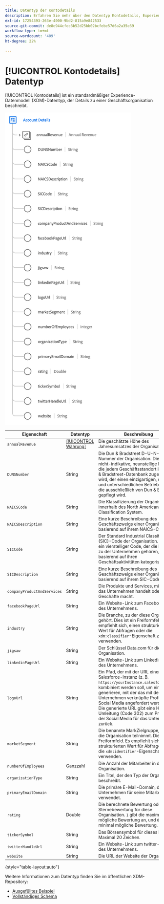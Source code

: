 ```yaml
---
title: Datentyp der Kontodetails
description: Erfahren Sie mehr über den Datentyp Kontodetails, Experience-Datenmodell (XDM) .
exl-id: 17254393-263e-4000-9bd2-815a9e842533
source-git-commit: de8e944cfec3b52d25bb02bcfebe57d6a2a35e39
workflow-type: tm+mt
source-wordcount: '409'
ht-degree: 22%

---
```


# [!UICONTROL Kontodetails] Datentyp

[!UICONTROL Kontodetails] ist ein standardmäßiger Experience-Datenmodell (XDM)-Datentyp, der Details zu einer Geschäftsorganisation beschreibt.

![Datentypstruktur](../images/data-types/account-details.png)

| Eigenschaft | Datentyp | Beschreibung |
| --- | --- | --- |
| `annualRevenue` | [[!UICONTROL Währung]](./currency.md) | Die geschätzte Höhe des Jahresumsatzes der Organisation. |
| `DUNSNumber` | String | Die Dun &amp; Bradstreet D-U-N-S-Nummer der Organisation. Dies ist eine nicht-indikative, neunstellige Nummer, die jedem Geschäftsstandort in der Dun &amp; Bradstreet-Datenbank zugewiesen wird, der einen einzigartigen, separaten und unterschiedlichen Betrieb hat, und die ausschließlich von Dun &amp; Bradstreet gepflegt wird. |
| `NAICSCode` | String | Die Klassifizierung der Organisation innerhalb des North American Industry Classification System. |
| `NAICSDescription` | String | Eine kurze Beschreibung des Geschäftszweigs einer Organisation, basierend auf ihrem NAICS-Code. |
| `SICCode` | String | Der Standard Industrial Classification (SIC)-Code der Organisation. Dies ist ein vierstelliger Code, der die Branche, zu der Unternehmen gehören, basierend auf ihren Geschäftsaktivitäten kategorisiert. |
| `SICDescription` | String | Eine kurze Beschreibung des Geschäftszweigs einer Organisation, basierend auf ihrem SIC-Code. |
| `companyProductAndServices` | String | Die Produkte und Services, mit denen das Unternehmen handelt oder Geschäfte macht. |
| `facebookPageUrl` | String | Ein Website-Link zum Facebook-Konto des Unternehmens. |
| `industry` | String | Die Branche, zu der diese Organisation gehört. Dies ist ein Freiformfeld. Es empfiehlt sich, einen strukturierten Wert für Abfragen oder die `xdm:classifier`-Eigenschaft zu verwenden. |
| `jigsaw` | String | Der Schlüssel Data.com für die Organisation. |
| `linkedinPageUrl` | String | Ein Website-Link zum LinkedIn-Konto des Unternehmens. |
| `logoUrl` | String | Ein Pfad, der mit der URL einer Salesforce-Instanz (z. B. `https://yourInstance.salesforce.com/`) kombiniert werden soll, um eine URL zu generieren, mit der das mit dem Unternehmen verknüpfte Profilbild der Social Media angefordert werden kann. Die generierte URL gibt eine HTTP-Umleitung (Code 302) zum Profilbild der Social Media für das Unternehmen zurück. |
| `marketSegment` | String | Die benannte MarkZielgruppe, an der die Organisation teilnimmt. Dies ist ein Freiformfeld. Es empfiehlt sich, einen strukturierten Wert für Abfragen oder die `xdm:identifier`-Eigenschaft zu verwenden. |
| `numberOfEmployees` | Ganzzahl | Die Anzahl der Mitarbeiter in der Organisation. |
| `organizationType` | String | Ein Titel, der den Typ der Organisation beschreibt. |
| `primaryEmailDomain` | String | Die primäre E-Mail-Domain, die das Unternehmen für seine Mitarbeiter verwendet. |
| `rating` | Double | Die berechnete Bewertung oder Sternebewertung für diese Organisation. `1` gibt die maximal mögliche Bewertung an, und `0` ist die minimal mögliche Bewertung. |
| `tickerSymbol` | String | Das Börsensymbol für dieses Konto. Maximal 20 Zeichen. |
| `twitterHandleUrl` | String | Ein Website-Link zum twitter-Handle des Unternehmens. |
| `website` | String | Die URL der Website der Organisation. |

{style="table-layout:auto"}

Weitere Informationen zum Datentyp finden Sie im öffentlichen XDM-Repository:

* [Ausgefülltes Beispiel](https://github.com/adobe/xdm/blob/master/components/datatypes/b2b/account-organization.example.1.json)
* [Vollständiges Schema](https://github.com/adobe/xdm/blob/master/components/datatypes/b2b/account-organization.schema.json)
